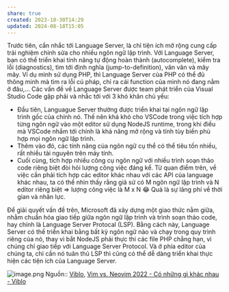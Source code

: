 ```yaml
---
share: true
created: 2023-10-30T14:29
updated: 2024-08-18T15:05
---
```

Trước tiên, cần nhắc tới Language Server, là chỉ tiện ích mở rộng cung cấp trải nghiệm chỉnh sửa cho nhiều ngôn ngữ lập trình. Với Language Server, bạn có thể triển khai tính năng tự động hoàn thành (autocomplete), kiểm tra lỗi (diagnostics), tìm tới định nghĩa (jump-to-definition), vân vân và mây mây. Ví dụ mình sử dụng PHP, thì Language Server của PHP có thể đủ thông minh mà tìm ra lỗi cú pháp, chỉ ra cái function của mình nó đang nằm ở đâu,... Các vấn đề về Language Server được team phát triển của Visual Studio Code gặp phải và nhắc tới với 3 khó khăn chủ yếu:

- Đầu tiên, Languague Server thường được triển khai tại ngôn ngữ lập trình gốc của chính nó. Thế nên khá khó cho VSCode trong việc tích hợp từng ngôn ngữ vào một editor sử dụng NodeJS runtime, trong khi điều mà VSCode nhắm tới chính là khả năng mở rộng và tính tùy biến phù hợp mọi ngôn ngữ lập trình.
- Thêm vào đó, các tính năng của ngôn ngữ cụ thể có thể tiêu tốn nhiều, rất nhiều tài nguyên trên máy tính.
- Cuối cùng, tích hợp nhiều công cụ ngôn ngữ với nhiều trình soạn thảo code riêng biệt đòi hỏi lượng công việc đáng kể. Từ quan điểm trên, về việc cần phải tích hợp các editor khác nhau với các API của language khác nhau, ta có thể nhìn thấy rằng giả sử có M ngôn ngữ lập trình và N editor riêng biệt => lượng công việc là M x N 😂 Quả là sự lãng phí về thời gian và nhân lực.

Để giải quyết vấn đề trên, Microsoft đã xây dựng một giao thức nằm giữa, nhằm chuẩn hóa giao tiếp giữa ngôn ngữ lập trình và trình soạn thảo code, hay chính là Language Server Protocal (LSP). Bằng cách này, Language Server có thể triển khai bằng bất kỳ ngôn ngữ nào và chạy trong quy trình riêng của nó, thay vì bắt NodeJS phải thực thi các file PHP chẳng hạn, vì chúng chỉ giao tiếp với Language Server Protocol. Và ở phía editor của chúng ta, chỉ cần nó tuân thủ LSP thì cũng có thể dễ dàng triển khai thực hiện các tiện ích của Language Server.

![image.png](https://images.viblo.asia/6bdf819b-36d2-41fd-bf24-804d33da8142.png)
Nguồn:: [Viblo](../../%CE%9E%20Ngu%E1%BB%93n%20v%C3%A0%20t%C3%A0i%20nguy%C3%AAn%20h%E1%BB%97%20tr%E1%BB%A3/%CE%9E%20Ngu%E1%BB%93n/Viblo.md), [Vim vs. Neovim 2022 - Có những gì khác nhau - Viblo](https://viblo.asia/p/vim-vs-neovim-2022-co-nhung-gi-khac-nhau-Qbq5QRaRKD8)